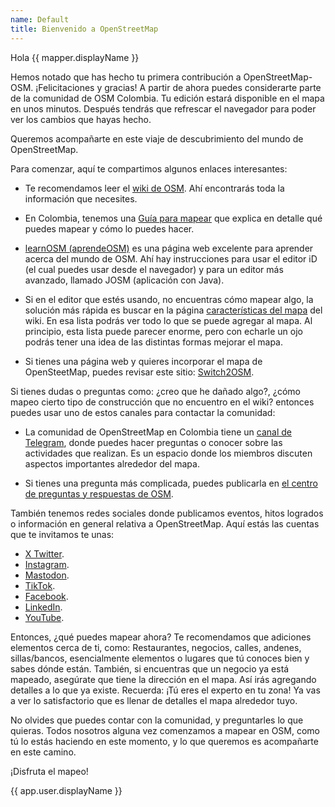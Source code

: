 ```yaml
---
name: Default
title: Bienvenido a OpenStreetMap
---
```


Hola {{ mapper.displayName }}

Hemos notado que has hecho tu primera contribución a OpenStreetMap-OSM.
¡Felicitaciones y gracias!
A partir de ahora puedes considerarte parte de la comunidad de OSM Colombia.
Tu edición estará disponible en el mapa en unos minutos.
Después tendrás que refrescar el navegador para poder ver los cambios que hayas hecho.

Queremos acompañarte en este viaje de descubrimiento del mundo de OpenStreetMap.

Para comenzar, aquí te compartimos algunos enlaces interesantes:

* Te recomendamos leer el [wiki de OSM](https://wiki.openstreetmap.org/wiki/ES:P%C3%A1gina_principal).
Ahí encontrarás toda la información que necesites.

* En Colombia, tenemos una [Guía para mapear](https://wiki.openstreetmap.org/wiki/ES:Colombia/Gu%C3%ADa_para_mapear) que explica en detalle qué puedes mapear y cómo lo puedes hacer.

* [learnOSM (aprendeOSM)](https://learnosm.org/es/) es una página web excelente para aprender acerca del mundo de OSM.
Ahí hay instrucciones para usar el editor iD (el cual puedes usar desde el navegador) y para un editor más avanzado, llamado JOSM (aplicación con Java).

* Si en el editor que estés usando, no encuentras cómo mapear algo, la solución más rápida es buscar en la página [características del mapa](https://wiki.openstreetmap.org/wiki/ES:Caracter%C3%ADsticas_del_mapa) del wiki.
En esa lista podrás ver todo lo que se puede agregar al mapa.
Al principio, esta lista puede parecer enorme, pero con echarle un ojo podrás tener una idea de las distintas formas mejorar el mapa.

* Si tienes una página web y quieres incorporar el mapa de OpenSteetMap, puedes revisar este sitio: [Switch2OSM](https://switch2osm.org/).

Si tienes dudas o preguntas como:
¿creo que he dañado algo?, ¿cómo mapeo cierto tipo de construcción que no encuentro en el wiki? entonces puedes usar uno de estos canales para contactar la comunidad:

* La comunidad de OpenStreetMap en Colombia tiene un [canal de Telegram](https://telegram.me/osmco), donde puedes hacer preguntas o conocer sobre las actividades que realizan. Es un espacio donde los miembros discuten aspectos importantes alrededor del mapa.

* Si tienes una pregunta más complicada, puedes publicarla en [el centro de preguntas y respuestas de OSM](https://help.openstreetmap.org).

También tenemos redes sociales donde publicamos eventos, hitos logrados o información en general relativa a OpenStreetMap. Aquí estás las cuentas que te invitamos te unas:

* [X Twitter](https://twitter.com/OSM_Colombia).
* [Instagram](https://www.instagram.com/osm_colombia/).
* [Mastodon](https://en.osm.town/@OSM_Colombia).
* [TikTok](https://www.tiktok.com/@osm_colombia).
* [Facebook](https://www.facebook.com/groups/OsmCol/).
* [LinkedIn](https://www.linkedin.com/groups/13038204/).
* [YouTube](https://www.youtube.com/@OSM_Colombia).

Entonces, ¿qué puedes mapear ahora?
Te recomendamos que adiciones elementos cerca de ti, como:
Restaurantes, negocios, calles, andenes, sillas/bancos, esencialmente elementos o lugares que tú conoces bien y sabes dónde están.
También, si encuentras que un negocio ya está mapeado, asegúrate que tiene la dirección en el mapa.
Así irás agregando detalles a lo que ya existe.
Recuerda: ¡Tú eres el experto en tu zona!
Ya vas a ver lo satisfactorio que es llenar de detalles el mapa alrededor tuyo.

No olvides que puedes contar con la comunidad, y preguntarles lo que quieras.
Todos nosotros alguna vez comenzamos a mapear en OSM, como tú lo estás haciendo en este momento, y lo que queremos es acompañarte en este camino.

¡Disfruta el mapeo!



{{ app.user.displayName }}
